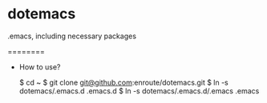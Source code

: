 dotemacs
========

.emacs, including necessary packages

========
* How to use?

    $ cd ~
    $ git clone git@github.com:enroute/dotemacs.git
    $ ln -s dotemacs/.emacs.d .emacs.d
    $ ln -s dotemacs/.emacs.d/.emacs .emacs

